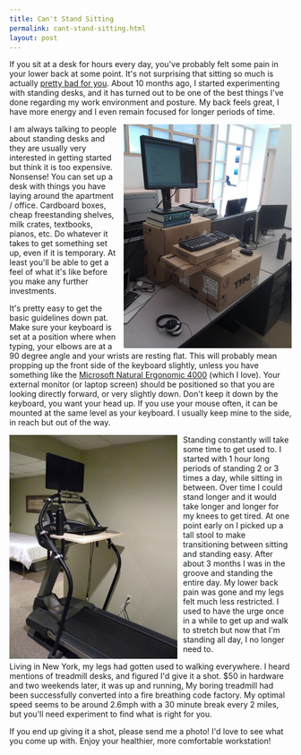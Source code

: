 ```yaml
---
title: Can't Stand Sitting
permalink: cant-stand-sitting.html
layout: post
---
```


If you sit at a desk for hours every day, you've probably felt some pain in your lower back at some point. It's not surprising that sitting so much is actually [pretty bad for you](http://www.npr.org/2011/04/25/135575490/sitting-all-day-worse-for-you-than-you-might-think). About 10 months ago, I started experimenting with standing desks, and it has turned out to be one of the best things I've done regarding my work environment and posture. My back feels great, I have more energy and I even remain focused for longer periods of time.

<a href='/static/resources/office-standing-desk.jpg'><img src='/static/resources/office-standing-desk.jpg' class='img-rounded' align='right' alt='Office Standing Desk' style='width:300px; margin-left:10px;'/></a>

I am always talking to people about standing desks and they are usually very interested in getting started but think it is too expensive. Nonsense! You can set up a desk with things you have laying around the apartment / office. Cardboard boxes, cheap freestanding shelves, milk crates, textbooks, pianos, etc. Do whatever it takes to get something set up, even if it is temporary. At least you'll be able to get a feel of what it's like before you make any further investments.

It's pretty easy to get the basic guidelines down pat. Make sure your keyboard is set at a position where when typing, your elbows are at a 90 degree angle and your wrists are resting flat. This will probably mean propping up the front side of the keyboard slightly, unless you have something like the [Microsoft Natural Ergonomic 4000](http://www.amazon.com/Microsoft-Natural-Ergonomic-Keyboard-4000/dp/B000A6PPOK/ref=sr_1_1?s=electronics&ie=UTF8&qid=1427525342&sr=1-1&tag=wr250rcom-20&keywords=microsoft+ergonomic+4000) (which I love). Your external monitor (or laptop screen) should be positioned so that you are looking directly forward, or very slightly down. Don't keep it down by the keyboard, you want your head up. If you use your mouse often, it can be mounted at the same level as your keyboard. I usually keep mine to the side, in reach but out of the way.

<a href='/static/resources/treadmill-desk.jpg'><img src='/static/resources/treadmill-desk.jpg' class='img-rounded' align='left' alt='Treadmill Desk' style='width:300px; margin-right:10px;'/></a>

Standing constantly will take some time to get used to. I started with 1 hour long periods of standing 2 or 3 times a day, while sitting in between. Over time I could stand longer and it would take longer and longer for my knees to get tired. At one point early on I picked up a tall stool to make transitioning between sitting and standing easy. After about 3 months I was in the groove and standing the entire day. My lower back pain was gone and my legs felt much less restricted. I used to have the urge once in a while to get up and walk to stretch but now that I'm standing all day, I no longer need to.


Living in New York, my legs had gotten used to walking everywhere. I heard mentions of treadmill desks, and figured I'd give it a shot. $50 in hardware and two weekends later, it was up and running[.](http://instantrimshot.com/classic/?sound=rimshot) My boring treadmill had been successfully converted into a fire breathing code factory. My optimal speed seems to be around 2.6mph with a 30 minute break every 2 miles, but you'll need experiment to find what is right for you.

If you end up giving it a shot, please send me a photo! I'd love to see what you come up with. Enjoy your healthier, more comfortable workstation!

